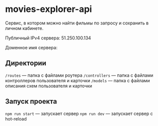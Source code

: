 # movies-explorer-api

Сервис, в котором можно найти фильмы по запросу и сохранить в личном кабинете.

Публичный IPv4 сервера: 51.250.100.134

Доменное имя сервера: []()

## Директории

`/routes` — папка с файлами роутера
`/controllers` — папка с файлами контроллеров пользователя и карточки
`/models` — папка с файлами описания схем пользователя и карточки

## Запуск проекта

`npm run start` — запускает сервер
`npm run dev` — запускает сервер с hot-reload
